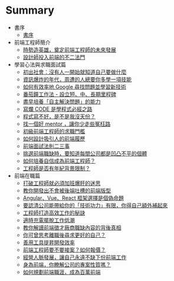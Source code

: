 # Summary

* 書序
  * [書序](README.md)
* 前端工程師簡介
  * [時勢造英雄，奠定前端工程師的未來發展](chapter1.md)
  * [設計師投入前端的不二法門](she-ji-shi-tou-ru-qian-duan-de-bu-er-fa-men.md)
* 學習心法與求職面試篇
  * [初出社會：沒有人一開始就知道自己要做什麼](chu-chu-she-hui-ff1a-mei-you-ren-yi-kai-shi-jiu-zhi-dao-zi-ji-yao-zuo-shi-me.md)
  * [資訊爆炸的年代，周遭的人總要你多學一項技能](zi-xun-bao-zha-de-nian-dai-ff0c-zhou-zao-de-ren-zong-yao-ni-duo-xue-yi-xiang-ji-neng.md)
  * [如何有效率地 Google 尋找問題並學習新技術](ru-he-you-xiao-lv-di-google-xun-zhao-wen-ti-bing-xue-xi-xin-ji-shu.md)
  * [番茄鐘工作法 - 設立短、中、長期里程碑](fan-qie-zhong-gong-zuo-fa-she-li-duan-3001-zhong-3001-chang-qi-li-cheng-bei.md)
  * [盡早培養「自主解決問題」的能力](jin-zao-pei-yang-300c-zi-zhu-jie-jue-wen-ti-300d-de-neng-li.md)
  * [寫爛 CODE 是學程式必經之路](xie-lan-code-shi-xue-cheng-shi-bi-jing-zhi-lu.md)
  * [程式寫不好，是不是我沒天份？](cheng-shi-xie-bu-hao-ff0c-shi-bu-shi-wo-mei-tian-fen-ff1f.md)
  * [找一個好 mentor ，讓你少走些冤枉路](zhao-yi-ge-hao-mentor-ff0c-rang-ni-shao-zou-xie-yuan-wang-lu.md)
  * [初級前端工程師的求職門檻](chu-ji-qian-duan-gong-cheng-shi-de-qiu-zhi-men-jian.md)
  * [如何設計吸引人的前端履歷](ru-he-she-ji-xi-yin-ren-de-qian-duan-lv-li.md)
  * [前端面試法則二三事](qian-duan-mian-shi-fa-ze-er-san-shi.md)
  * [挑選前端職缺時，要知道每間公司都是凹凸不平的個體](tiao-xuan-qian-duan-zhi-que-shi-ff0c-yao-zhi-dao-mei-jian-gong-si-du-shi-ao-tu-bu-ping-de-ge-ti.md)
  * [如何培養自信成為前端工程師？](ru-he-pei-yang-zi-xin-cheng-wei-qian-duan-gong-cheng-shi-ff1f.md)
  * [工程師是否有年紀背景限制？](gong-cheng-shi-shi-fou-you-nian-ji-bei-jing-xian-zhi-ff1f.md)
* 前端在職篇
  * [打破工程師就必須加班爆肝的迷思](da-po-gong-cheng-shi-jiu-bi-xu-jia-ban-bao-gan-de-mi-si.md)
  * [教你開發出不會被後端吐槽的前端版型](jiao-ni-kai-fa-chu-bu-hui-bei-hou-duan-tu-cao-de-qian-duan-ban-xing.md)
  * [Angular、Vue、React 框架選擇是個偽命題](angularvuereact-kuang-jia-xuan-ze-shi-ge-wei-ming-ti.md)
  * [要認清公司能帶給你的「技術功力」有限，你得自己額外補起來](yao-ren-qing-gong-si-neng-dai-gei-ni-de-300c-ji-shu-gong-li-300d-you-xian-ff0c-ni-de-zi-ji-e-wai-bu-qi-lai.md)
  * [工程師打造高效工作的秘訣](gong-cheng-shi-da-zao-gao-xiao-gong-zuo-de-mi-jue.md)
  * [適時充電擺脫工作低潮](shi-shi-chong-dian-bai-tuo-gong-zuo-di-chao.md)
  * [教你解讀前端徵才廠商職缺內容的背後真相](jiao-ni-jie-du-qian-duan-zheng-cai-chang-shang-zhi-que-nei-rong-de-bei-hou-zhen-xiang.md)
  * [你可曾思考離職後尋求更好的自己？](ni-ke-ceng-si-kao-li-zhi-hou-xun-qiu-geng-hao-de-zi-ji-ff1f.md)
  * [善用工具提昇開發效率](shan-yong-gong-ju-ti-sheng-kai-fa-xiao-lv.md)
  * [前端工程師要不要接案？如何報價？](qian-duan-gong-cheng-shi-yao-bu-yao-jie-an-ff1f-ru-he-bao-jia-ff1f.md)
  * [經營人脈發展，讓自己永遠不缺下份前端工作](jing-ying-ren-mai-fa-zhan-ff0c-rang-zi-ji-yong-yuan-bu-que-xia-fen-qian-duan-gong-zuo.md)
  * [身為前端，你瞭解公司的專案性質嗎？](shen-wei-qian-duan-ff0c-ni-liao-jie-gong-si-de-zhuan-an-xing-zhi-ma-ff1f.md)
  * [如何規劃前端職涯，成為百萬前端](ru-he-gui-hua-qian-duan-zhi-ya-ff0c-cheng-wei-bai-wan-qian-duan.md)

